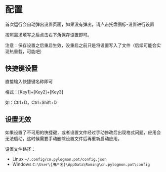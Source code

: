 # 配置

首次运行会自动弹出设置页面，如果没有弹出，请点击托盘图标-设置进行设置

按照需求填写之后点击右下角保存设置即可。

注意：保存设置之后重启生效，没重启之前只是将设置写入了文件（后续可能会实现热重载，可能吧）

## 快捷键设置

直接输入快捷键名称即可

格式：[Key1]+[Key2]+[Key3]

如：Ctrl+D，Ctrl+Shift+D

## 设置无效

如果设置了不可用的快捷键，或者设置文件经过手动修改后出现格式问题，应用会无法启动，这时候需要手动删除设置文件后再重新启动应用。

设置文件路径：

- Linux `~/.config/cn.pylogmon.pot/config.json`
- Windows `C:\User\{用户名}\AppData\Roming\cn.pylogmon.pot\config`

<CommentService />